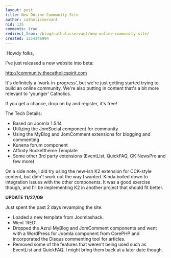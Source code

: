```yaml
---
layout: post
title: New Online Community Site
author: catholicservant
nid: 135
comments: true
redirect_from: /blog/catholicservant/new-online-community-site/
created: 1254346994
---
```

<p>&nbsp;Howdy folks,</p>
<p>I've just released a new website into beta:</p>
<p><a href="http://community.thecatholicspirit.com">http://community.thecatholicspirit.com</a></p>
<p>It's definitely a 'work-in-progress', but we're just getting started trying to build an online community. We're also putting in content that's a bit more relevant to 'younger' Catholics.</p>
<p>If you get a chance, drop on by and register, it's free!&nbsp;</p>
<p>The Tech Details:</p>
<ul>
    <li>Based on Joomla 1.5.14</li>
    <li>Utilizing the JomSocial component for community</li>
    <li>Using the MyBlog and JomComment extensions for blogging and commenting</li>
    <li>Kunena forum component</li>
    <li>Affinity Rockettheme Template</li>
    <li>Some other 3rd party extensions (EventList, QuickFAQ, GK NewsPro and few more)</li>
</ul>
<p>On a side note, I did try using the new-ish K2 extension for CCK-style content, but didn't work out the way I wanted. Kinda boiled down to integration issues with the other components. It was a good exercise though, and I'll be implementing K2 in another project that should fit better.</p>
<p><strong>UPDATE 11/27/09</strong></p>
<p>Just spent the past 2 days revamping the site.&nbsp;</p>
<ul>
    <li>Loaded a new template from Joomlashack.</li>
    <li>Went 'RED'.</li>
    <li>Dropped the Azrul MyBlog and JomComment components and went with a WordPress for Joomla component from CorePHP and incorporated the Disqus commenting tool for articles.</li>
    <li>Removed some of the features that weren't being used such as EventList and QuickFAQ. I might bring them back at a later date though.</li>
</ul>
